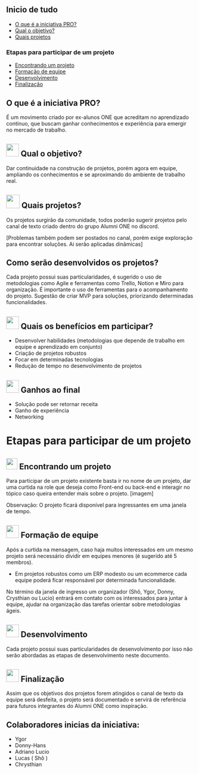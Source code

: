 ## Inicio de tudo
- [O que é a iniciativa PRO?](#o-que-é-a-iniciativa-pro)
- [Qual o objetivo?](#-qual-o-objetivo)
- [Quais projetos](#-quais-projetos)

### Etapas para participar de um projeto
- [Encontrando um projeto](#-encontrando-um-projeto)
- [Formação de equipe](#-formação-de-equipe)
- [Desenvolvimento](#-desenvolvimento)
- [Finalização](#-finalização)


## O que é a iniciativa PRO?
É um movimento criado por ex-alunos ONE que acreditam no aprendizado contínuo, que buscam ganhar conhecimentos e experiência para emergir no mercado de trabalho.

## <img height="34px" src="https://img.icons8.com/color/96/000000/goal--v1.png"/> Qual o objetivo?
Dar continuidade na construção de projetos, porém agora em equipe, ampliando os conhecimentos e se aproximando do ambiente de trabalho real.

## <img height="36px" src="https://img.icons8.com/plasticine/100/000000/training.png"/> Quais projetos?
Os projetos surgirão da comunidade, todos poderão sugerir projetos pelo canal de texto criado dentro do grupo Alumni ONE no discord.

[Problemas também podem ser postados no canal, porém exige exploração para encontrar soluções. Ai serão aplicadas dinâmicas]

## Como serão desenvolvidos os projetos?
Cada projeto possui suas particularidades, é sugerido o uso de metodologias como Agile e ferramentas como Trello, Notion e Miro para organização. É importante o uso de ferramentas para o acompanhamento do projeto. 
Sugestão de criar MVP para soluções, priorizando determinadas funcionalidades.

## <img height="34px" src="https://img.icons8.com/fluency/96/000000/gailan.png"/> Quais os benefícios em participar?
- Desenvolver habilidades (metodologias que depende de trabalho em equipe e aprendizado em conjunto)
- Criação de projetos robustos
- Focar em determinadas tecnologias 
- Redução de tempo no desenvolvimento de projetos

## <img height="34px" src="https://img.icons8.com/dusk/64/000000/medal2.png"/> Ganhos ao final
 - Solução pode ser retornar receita
 - Ganho de experiência
 - Networking

# Etapas para participar de um projeto

## <img height="30px" src="https://img.icons8.com/3d-fluency/100/000000/search.png"/> Encontrando um projeto
Para participar de um projeto existente basta ir no nome de um projeto, dar uma curtida na role que deseja como Front-end ou back-end e interagir no tópico caso queira entender mais sobre o projeto.
[imagem]

Observação: O projeto ficará disponível para ingressantes em uma janela de tempo.

## <img height="34px" src="https://img.icons8.com/plasticine/100/000000/conference.png"/> Formação de equipe
Após a curtida na mensagem, caso haja muitos interessados em um mesmo projeto será necessário dividir em equipes menores (é sugerido até 5 membros).
- Em projetos robustos como um ERP modesto ou um ecommerce cada equipe poderá ficar responsável por determinada funcionalidade.

No término da janela de ingresso um organizador (Shô, Ygor, Donny, Crysthian ou Lucio) entrará em contato com os interessados para juntar à equipe, ajudar na organização das tarefas orientar sobre metodologias ágeis. 

## <img height="34px" src="https://img.icons8.com/color/96/000000/under-construction.png"/> Desenvolvimento
Cada projeto possui suas particularidades de desenvolvimento por isso não serão abordadas as etapas de desenvolvimento neste documento.

## <img height="34px" src="https://img.icons8.com/color/96/000000/task-completed.png"/> Finalização
Assim que os objetivos dos projetos forem atingidos o canal de texto da equipe será desfeita, o projeto será documentado e servirá de referência para futuros integrantes do Alumni ONE como inspiração.


## Colaboradores inicias da iniciativa:
 - Ygor
 - Donny-Hans
 - Adriano Lucio
 - Lucas ( Shô )
 - Chrysthian 

